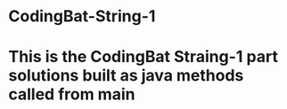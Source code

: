 # CodingBat-String-1

# This is the CodingBat Straing-1 part solutions built as java methods called from main
